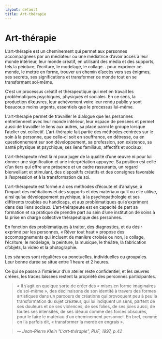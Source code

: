 ```yaml
---
layout: default
title: Art-thérapie
---
```

# Art-thérapie  

L’art-thérapie est un cheminement qui permet aux personnes accompagnées par un médiateur ou une médiatrice d’avoir accès à leur monde intérieur, leur monde créatif, en utilisant des média et des supports, tels la peinture, l’écriture, le modelage, le collage... pour exprimer ce monde, le mettre en forme, trouver un chemin d’accès vers ses énigmes, ses secrets, ses significations et transformer ce monde tout en se transformant soi-même. 

C’est un processus créatif et thérapeutique qui met en travail les problématiques psychiques, physiques et sociales. En ce sens, la production d’œuvres, leur achèvement voire leur rendu public  y sont beaucoup moins urgents, essentiels que le processus lui-même. 

L’art-thérapie permet de travailler le dialogue que les personnes entretiennent avec leur monde intérieur, leur espace de pensées et permet aussi de travailler le liens aux autres, sa place parmi le groupe lorsque l’atelier est collectif.  L’art-thérapie fait partie des méthodes centrées sur le soin à la personne, que celle-ci soit en souffrance, en détresse, ou en questionnement sur son développement, sa profession, son existence, sa santé physique et psychique, ses liens familiaux, affectifs et sociaux.

L’art-thérapeute n’est là ni pour juger de la qualité d’une œuvre ni pour lui donner une signification et une interprétation appuyée. Sa position est celle d’un tiers qui offre une présence et un cadre rassurants, un regard bienveillant et stimulant, des dispositifs créatifs et des consignes favorable à l’expression et à la transformation de soi. 

L’art-thérapeute est formé.e à ces méthodes d’écoute et d’analyse, à l’impact des médiations et des supports et des matériaux qu’il ou elle utilise, ainsi qu’au développement psychique,  à la psychopathologie et ses différents troubles ou handicaps, et aux problématiques qui s’expriment dans des liens sociaux. L’art-thérapeute est en capacité de part sa formation et sa pratique de prendre part au sein d’une institution de soins à la prise en charge collective thérapeutique des personnes.

En fonction des problématiques à traiter, des diagnostics, et du désir exprimé par les personnes, « Rêver tout haut » propose des accompagnements qui incluent de manière croisée ou non, le collage, l’écriture, le modelage, la peinture, la musique, le théâtre, la fabrication d’objets, la vidéo et la photographie. 

Les séances sont régulières ou ponctuelles, individuelles ou groupales. Leur bonne durée se situe entre 1 heure et 2 heures. 

Ce qui se passe à l’intérieur d’un atelier reste confidentiel, et les œuvres créées, les traces laissées restent la propriété des personnes participantes. 

>« Il s’agit en quelque sorte de créer des « mises en forme imaginaires de soi-même », des déclinaisons de son identité à travers des formes artistiques dans un parcours de créations qui provoquent peu à peu la transformation du sujet créateur, qui lui indiquent un sens, partent de ses douleurs et de ses violences, de ses folies, de ses joies aussi, de toutes ses intensités, de ses idéaux comme des forces obscures, pour le faire le matériau d’un cheminement personnel. En bref, comme on l’a parfois dit, « transformer la merde en engrais ». 

> -- <cite>Jean-Pierre Klein "L'art-thérapie", PUF, 1997, p.42
